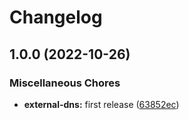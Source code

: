 # Changelog

## 1.0.0 (2022-10-26)


### Miscellaneous Chores

* **external-dns:** first release ([63852ec](https://github.com/ptonini/docker-images/commit/63852ec162f0d1ce4031bab1539e3912d8d1b45e))
